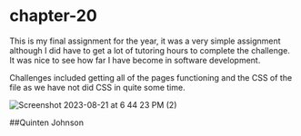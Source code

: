 # chapter-20

This is my final assignment for the year, it was a very simple assignment although I did have to get a lot of tutoring hours to complete the challenge. It was nice to see how far I have become in software development. 

Challenges included getting all of the pages functioning and the CSS of the file as we have not did CSS in quite some time.

![Screenshot 2023-08-21 at 6 44 23 PM (2)](https://github.com/qdog78/chapter-20/assets/127479263/a51136c7-3a2f-4205-95bc-87b3807a2825)

##Quinten Johnson
